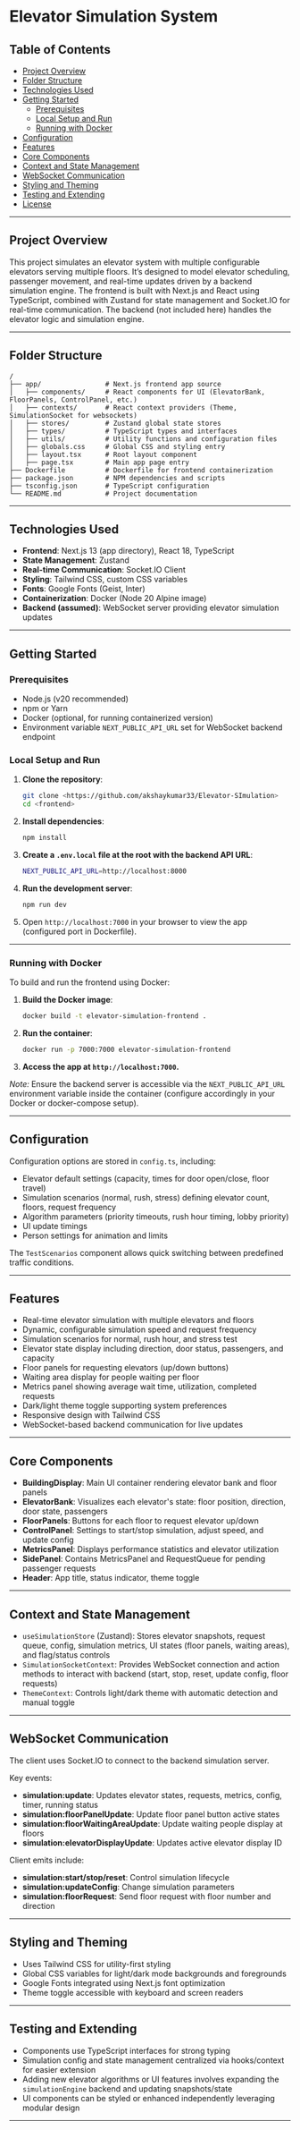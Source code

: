 # Elevator Simulation System

## Table of Contents
- [Project Overview](#project-overview)
- [Folder Structure](#folder-structure)
- [Technologies Used](#technologies-used)
- [Getting Started](#getting-started)
  - [Prerequisites](#prerequisites)
  - [Local Setup and Run](#local-setup-and-run)
  - [Running with Docker](#running-with-docker)
- [Configuration](#configuration)
- [Features](#features)
- [Core Components](#core-components)
- [Context and State Management](#context-and-state-management)
- [WebSocket Communication](#websocket-communication)
- [Styling and Theming](#styling-and-theming)
- [Testing and Extending](#testing-and-extending)
- [License](#license)

***

## Project Overview

This project simulates an elevator system with multiple configurable elevators serving multiple floors. It’s designed to model elevator scheduling, passenger movement, and real-time updates driven by a backend simulation engine. The frontend is built with Next.js and React using TypeScript, combined with Zustand for state management and Socket.IO for real-time communication. The backend (not included here) handles the elevator logic and simulation engine.

***

## Folder Structure

```
/
├── app/                # Next.js frontend app source
│   ├── components/     # React components for UI (ElevatorBank, FloorPanels, ControlPanel, etc.)
│   ├── contexts/       # React context providers (Theme, SimulationSocket for websockets)
│   ├── stores/         # Zustand global state stores
│   ├── types/          # TypeScript types and interfaces
│   ├── utils/          # Utility functions and configuration files
│   ├── globals.css     # Global CSS and styling entry
│   ├── layout.tsx      # Root layout component
│   ├── page.tsx        # Main app page entry
├── Dockerfile          # Dockerfile for frontend containerization
├── package.json        # NPM dependencies and scripts
├── tsconfig.json       # TypeScript configuration
└── README.md           # Project documentation
```

***

## Technologies Used

- **Frontend**: Next.js 13 (app directory), React 18, TypeScript
- **State Management**: Zustand
- **Real-time Communication**: Socket.IO Client
- **Styling**: Tailwind CSS, custom CSS variables
- **Fonts**: Google Fonts (Geist, Inter)
- **Containerization**: Docker (Node 20 Alpine image)
- **Backend (assumed)**: WebSocket server providing elevator simulation updates

***

## Getting Started

### Prerequisites

- Node.js (v20 recommended)
- npm or Yarn
- Docker (optional, for running containerized version)
- Environment variable `NEXT_PUBLIC_API_URL` set for WebSocket backend endpoint

### Local Setup and Run

1. **Clone the repository**:
   ``` bash
   git clone <https://github.com/akshaykumar33/Elevator-SImulation>
   cd <frontend>
   ```

2. **Install dependencies**:
   ``` bash
   npm install
   ```

3. **Create a `.env.local` file at the root with the backend API URL**:
   ```bash
   NEXT_PUBLIC_API_URL=http://localhost:8000
   ```

4. **Run the development server**:
   ```bash
   npm run dev
   ```

5. Open `http://localhost:7000` in your browser to view the app (configured port in Dockerfile).

***

### Running with Docker

To build and run the frontend using Docker:

1. **Build the Docker image**:
   ```bash
   docker build -t elevator-simulation-frontend .
   ```

2. **Run the container**:
   ```bash
   docker run -p 7000:7000 elevator-simulation-frontend
   ```

3. **Access the app at `http://localhost:7000`.**

*Note:* Ensure the backend server is accessible via the `NEXT_PUBLIC_API_URL` environment variable inside the container (configure accordingly in your Docker or docker-compose setup).

***

## Configuration

Configuration options are stored in `config.ts`, including:

- Elevator default settings (capacity, times for door open/close, floor travel)
- Simulation scenarios (normal, rush, stress) defining elevator count, floors, request frequency
- Algorithm parameters (priority timeouts, rush hour timing, lobby priority)
- UI update timings
- Person settings for animation and limits

The `TestScenarios` component allows quick switching between predefined traffic conditions.

***

## Features

- Real-time elevator simulation with multiple elevators and floors
- Dynamic, configurable simulation speed and request frequency
- Simulation scenarios for normal, rush hour, and stress test
- Elevator state display including direction, door status, passengers, and capacity
- Floor panels for requesting elevators (up/down buttons)
- Waiting area display for people waiting per floor
- Metrics panel showing average wait time, utilization, completed requests
- Dark/light theme toggle supporting system preferences
- Responsive design with Tailwind CSS
- WebSocket-based backend communication for live updates

***

## Core Components

- **BuildingDisplay**: Main UI container rendering elevator bank and floor panels
- **ElevatorBank**: Visualizes each elevator's state: floor position, direction, door state, passengers
- **FloorPanels**: Buttons for each floor to request elevator up/down
- **ControlPanel**: Settings to start/stop simulation, adjust speed, and update config
- **MetricsPanel**: Displays performance statistics and elevator utilization
- **SidePanel**: Contains MetricsPanel and RequestQueue for pending passenger requests
- **Header**: App title, status indicator, theme toggle

***

## Context and State Management

- `useSimulationStore` (Zustand): Stores elevator snapshots, request queue, config, simulation metrics, UI states (floor panels, waiting areas), and flag/status controls
- `SimulationSocketContext`: Provides WebSocket connection and action methods to interact with backend (start, stop, reset, update config, floor requests)
- `ThemeContext`: Controls light/dark theme with automatic detection and manual toggle

***

## WebSocket Communication

The client uses Socket.IO to connect to the backend simulation server.

Key events:

- **simulation:update**: Updates elevator states, requests, metrics, config, timer, running status
- **simulation:floorPanelUpdate**: Update floor panel button active states
- **simulation:floorWaitingAreaUpdate**: Update waiting people display at floors
- **simulation:elevatorDisplayUpdate**: Updates active elevator display ID

Client emits include:

- **simulation:start/stop/reset**: Control simulation lifecycle
- **simulation:updateConfig**: Change simulation parameters
- **simulation:floorRequest**: Send floor request with floor number and direction

***

## Styling and Theming

- Uses Tailwind CSS for utility-first styling
- Global CSS variables for light/dark mode backgrounds and foregrounds
- Google Fonts integrated using Next.js font optimization
- Theme toggle accessible with keyboard and screen readers

***

## Testing and Extending

- Components use TypeScript interfaces for strong typing
- Simulation config and state management centralized via hooks/context for easier extension
- Adding new elevator algorithms or UI features involves expanding the `simulationEngine` backend and updating snapshots/state
- UI components can be styled or enhanced independently leveraging modular design

***


